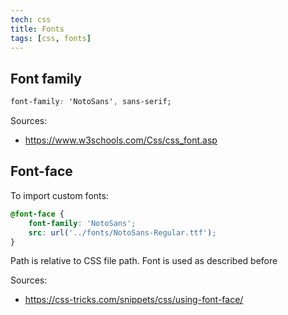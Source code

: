 ```yaml
---
tech: css
title: Fonts
tags: [css, fonts]
---
```


## Font family

```css
font-family: 'NotoSans', sans-serif;
```

Sources:
- https://www.w3schools.com/Css/css_font.asp

## Font-face

To import custom fonts:
```css
@font-face {
    font-family: 'NotoSans';
    src: url('../fonts/NotoSans-Regular.ttf');
}
```
Path is relative to CSS file path. Font is used as described before

Sources: 
- https://css-tricks.com/snippets/css/using-font-face/